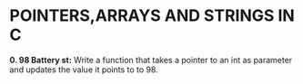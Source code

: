# POINTERS,ARRAYS AND STRINGS IN C
**0. 98 Battery st:** Write a function that takes a pointer to an int as parameter and updates the value it points to to 98.
